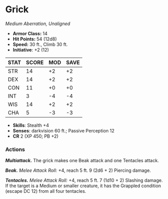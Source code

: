 # Grick

*Medium Aberration, Unaligned*

- **Armor Class:** 14
- **Hit Points:** 54 (12d8)
- **Speed:** 30 ft., Climb 30 ft.
- **Initiative**: +2 (12)

|STAT|SCORE|MOD|SAVE|
| --- | --- | --- | ---- |
| STR | 14 | +2 | +2 |
| DEX | 14 | +2 | +2 |
| CON | 11 | +0 | +0 |
| INT | 3 | -4 | -4 |
| WIS | 14 | +2 | +2 |
| CHA | 5 | -3 | -3 |

- **Skills**: Stealth +4
- **Senses**: darkvision 60 ft.; Passive Perception 12
- **CR** 2 (XP 450; PB +2)

### Actions

***Multiattack.*** The grick makes one Beak attack and one Tentacles attack.

***Beak.*** *Melee Attack Roll:* +4, reach 5 ft. 9 (2d6 + 2) Piercing damage.

***Tentacles.*** *Melee Attack Roll:* +4, reach 5 ft. 7 (1d10 + 2) Slashing damage. If the target is a Medium or smaller creature, it has the Grappled condition (escape DC 12) from all four tentacles.
